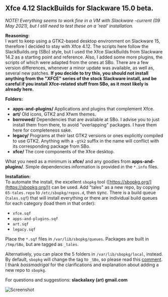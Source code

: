 ## Xfce 4.12 SlackBuilds for Slackware 15.0 beta.

*NOTE! Everything seems to work fine in a VM with Slackware -current (09 May 2021), but I still need to test these on a 'real' installation.*

**Reasoning:**  
I want to keep using a GTK2-based desktop environment on Slackware 15, therefore I decided to stay with Xfce 4.12. The scripts here follow the SlackBuilds.org (SBo) style, but I used the Xfce SlackBuilds from Slackware 14.2 as a starting point and reference. Also, I added some more plugins, the scripts of which were adapted from the ones at SBo. There are a few version differences, whenever a minor update was available, as well as, several new patches. **If you decide to try this, you should not install anything from the "XFCE" series of the stock Slackware install, and be careful if you install Xfce-related stuff from SBo, as it most likely is already here.**

**Folders:**  
 - **apps-and-plugins/** Applications and plugins that complement Xfce.
 - **art/** Old icons, GTK2 and Xfwm themes.
 - **borrowed/** Dependencies that are available at SBo. I advise you to just install them from there, to avoid "overlapping" packages. I have them here for completeness sake.
 - **legacy/** Programs at their last GTK2 versions or ones explicitly compiled to use GTK2. Anything with a `-gtk2` suffix in the name will conflict with its corresponding package from SBo.
 - **xfce/** The core components of the Xfce desktop.
 
What you need as a minimum is **xfce/** and any goodies from **apps-and-plugins/**. Simple dependencies information is provided in the `*.info` files. 

**Installation:**  
To automate the install, the excellent `sbopkg` tool ([https://sbopkg.org/](https://sbopkg.org/)) can be used. Add "tales" as a new repo, by copying `65-tales.repo` to `/etc/sbopkg/repos.d`, then sync. There is a build queue (`tales.sqf`) that will install everything or there are individual build queues for each category (load them in that order):
 - `xfce.sqf`
 - `apps-and-plugins.sqf`
 - `art.sqf`
 - `legacy.sqf`

Place the `*.sqf` files in `/var/lib/sbopkg/queues`. Packages are built in `/tmp/SBo`, but are tagged as `_tales`.

Alternatively, you can place the 5 folders in `/var/lib/sbopkg/local`, instead. By default, `sbopkg` will change the tag to `_SBo`, so please read this [comment](https://www.linuxquestions.org/questions/slackware-14/xfce-4-12-on-slackware-15-0-beta-gtk2-desktop-4175695004/#post6250087). I thank *bassmadrigal* for the clarifications and explanation about adding a new repo to `sbopkg`.

For questions and suggestions: **slackalaxy (ат) gmail.com**

![Screenshot](https://slackalaxy.files.wordpress.com/2021/06/scr.png?raw=true "Title")
